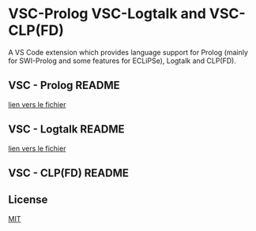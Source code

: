 # VSC-Prolog VSC-Logtalk and VSC-CLP(FD)

A VS Code extension which provides language support for Prolog (mainly for SWI-Prolog and some features for ECLiPSe), Logtalk and CLP(FD). 


## VSC - Prolog README

[lien vers le fichier](https://github.com/xavierdever/extension-lgt-pl-clp/blob/main/README-PROLOG.md)

## VSC - Logtalk README

[lien vers le fichier](https://github.com/xavierdever/extension-lgt-pl-clp/blob/main/README-LOGTALK.md)

## VSC - CLP(FD) README



## License

  [MIT](http://www.opensource.org/licenses/mit-license.php)
